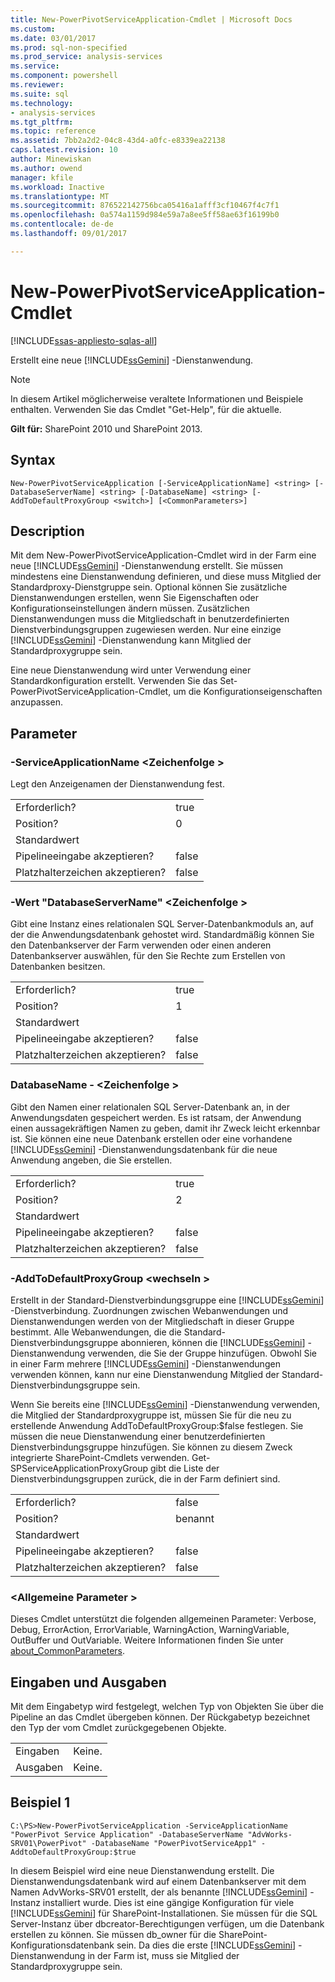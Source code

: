 ```yaml
---
title: New-PowerPivotServiceApplication-Cmdlet | Microsoft Docs
ms.custom: 
ms.date: 03/01/2017
ms.prod: sql-non-specified
ms.prod_service: analysis-services
ms.service: 
ms.component: powershell
ms.reviewer: 
ms.suite: sql
ms.technology:
- analysis-services
ms.tgt_pltfrm: 
ms.topic: reference
ms.assetid: 7bb2a2d2-04c8-43d4-a0fc-e8339ea22138
caps.latest.revision: 10
author: Minewiskan
ms.author: owend
manager: kfile
ms.workload: Inactive
ms.translationtype: MT
ms.sourcegitcommit: 876522142756bca05416a1afff3cf10467f4c7f1
ms.openlocfilehash: 0a574a1159d984e59a7a8ee5ff58ae63f16199b0
ms.contentlocale: de-de
ms.lasthandoff: 09/01/2017

---
```

# <a name="new-powerpivotserviceapplication-cmdlet"></a>New-PowerPivotServiceApplication-Cmdlet

[!INCLUDE[ssas-appliesto-sqlas-all](../../includes/ssas-appliesto-sqlas-all.md)]

  Erstellt eine neue [!INCLUDE[ssGemini](../../includes/ssgemini-md.md)] -Dienstanwendung.  

>[!NOTE] 
>In diesem Artikel möglicherweise veraltete Informationen und Beispiele enthalten. Verwenden Sie das Cmdlet "Get-Help", für die aktuelle.
  
 **Gilt für:** SharePoint 2010 und SharePoint 2013.  
  
## <a name="syntax"></a>Syntax  
  
```  
New-PowerPivotServiceApplication [-ServiceApplicationName] <string> [-DatabaseServerName] <string> [-DatabaseName] <string> [-AddToDefaultProxyGroup <switch>] [<CommonParameters>]  
```  
  
## <a name="description"></a>Description  
 Mit dem New-PowerPivotServiceApplication-Cmdlet wird in der Farm eine neue [!INCLUDE[ssGemini](../../includes/ssgemini-md.md)] -Dienstanwendung erstellt. Sie müssen mindestens eine Dienstanwendung definieren, und diese muss Mitglied der Standardproxy-Dienstgruppe sein. Optional können Sie zusätzliche Dienstanwendungen erstellen, wenn Sie Eigenschaften oder Konfigurationseinstellungen ändern müssen. Zusätzlichen Dienstanwendungen muss die Mitgliedschaft in benutzerdefinierten Dienstverbindungsgruppen zugewiesen werden. Nur eine einzige [!INCLUDE[ssGemini](../../includes/ssgemini-md.md)] -Dienstanwendung kann Mitglied der Standardproxygruppe sein.  
  
 Eine neue Dienstanwendung wird unter Verwendung einer Standardkonfiguration erstellt. Verwenden Sie das Set-PowerPivotServiceApplication-Cmdlet, um die Konfigurationseigenschaften anzupassen.  
  
## <a name="parameters"></a>Parameter  
  
### <a name="-serviceapplicationname-string"></a>-ServiceApplicationName \<Zeichenfolge >  
 Legt den Anzeigenamen der Dienstanwendung fest.  
  
|||  
|-|-|  
|Erforderlich?|true|  
|Position?|0|  
|Standardwert||  
|Pipelineeingabe akzeptieren?|false|  
|Platzhalterzeichen akzeptieren?|false|  
  
### <a name="-databaseservername-string"></a>-Wert "DatabaseServerName" \<Zeichenfolge >  
 Gibt eine Instanz eines relationalen SQL Server-Datenbankmoduls an, auf der die Anwendungsdatenbank gehostet wird. Standardmäßig können Sie den Datenbankserver der Farm verwenden oder einen anderen Datenbankserver auswählen, für den Sie Rechte zum Erstellen von Datenbanken besitzen.  
  
|||  
|-|-|  
|Erforderlich?|true|  
|Position?|1|  
|Standardwert||  
|Pipelineeingabe akzeptieren?|false|  
|Platzhalterzeichen akzeptieren?|false|  
  
### <a name="-databasename-string"></a>DatabaseName - \<Zeichenfolge >  
 Gibt den Namen einer relationalen SQL Server-Datenbank an, in der Anwendungsdaten gespeichert werden. Es ist ratsam, der Anwendung einen aussagekräftigen Namen zu geben, damit ihr Zweck leicht erkennbar ist. Sie können eine neue Datenbank erstellen oder eine vorhandene [!INCLUDE[ssGemini](../../includes/ssgemini-md.md)] -Dienstanwendungsdatenbank für die neue Anwendung angeben, die Sie erstellen.  
  
|||  
|-|-|  
|Erforderlich?|true|  
|Position?|2|  
|Standardwert||  
|Pipelineeingabe akzeptieren?|false|  
|Platzhalterzeichen akzeptieren?|false|  
  
### <a name="-addtodefaultproxygroup-switch"></a>-AddToDefaultProxyGroup \<wechseln >  
 Erstellt in der Standard-Dienstverbindungsgruppe eine [!INCLUDE[ssGemini](../../includes/ssgemini-md.md)] -Dienstverbindung. Zuordnungen zwischen Webanwendungen und Dienstanwendungen werden von der Mitgliedschaft in dieser Gruppe bestimmt. Alle Webanwendungen, die die Standard-Dienstverbindungsgruppe abonnieren, können die [!INCLUDE[ssGemini](../../includes/ssgemini-md.md)] -Dienstanwendung verwenden, die Sie der Gruppe hinzufügen. Obwohl Sie in einer Farm mehrere [!INCLUDE[ssGemini](../../includes/ssgemini-md.md)] -Dienstanwendungen verwenden können, kann nur eine Dienstanwendung Mitglied der Standard-Dienstverbindungsgruppe sein.  
  
 Wenn Sie bereits eine [!INCLUDE[ssGemini](../../includes/ssgemini-md.md)] -Dienstanwendung verwenden, die Mitglied der Standardproxygruppe ist, müssen Sie für die neu zu erstellende Anwendung AddToDefaultProxyGroup:$false festlegen. Sie müssen die neue Dienstanwendung einer benutzerdefinierten Dienstverbindungsgruppe hinzufügen.  Sie können zu diesem Zweck integrierte SharePoint-Cmdlets verwenden.  Get-SPServiceApplicationProxyGroup gibt die Liste der Dienstverbindungsgruppen zurück, die in der Farm definiert sind.  
  
|||  
|-|-|  
|Erforderlich?|false|  
|Position?|benannt|  
|Standardwert||  
|Pipelineeingabe akzeptieren?|false|  
|Platzhalterzeichen akzeptieren?|false|  
  
### <a name="commonparameters"></a>\<Allgemeine Parameter >  
 Dieses Cmdlet unterstützt die folgenden allgemeinen Parameter: Verbose, Debug, ErrorAction, ErrorVariable, WarningAction, WarningVariable, OutBuffer und OutVariable. Weitere Informationen finden Sie unter [about_CommonParameters](http://go.microsoft.com/fwlink/?linkID=227825).  
  
## <a name="inputs-and-outputs"></a>Eingaben und Ausgaben  
 Mit dem Eingabetyp wird festgelegt, welchen Typ von Objekten Sie über die Pipeline an das Cmdlet übergeben können. Der Rückgabetyp bezeichnet den Typ der vom Cmdlet zurückgegebenen Objekte.  
  
|||  
|-|-|  
|Eingaben|Keine.|  
|Ausgaben|Keine.|  
  
## <a name="example-1"></a>Beispiel 1  
  
```  
C:\PS>New-PowerPivotServiceApplication -ServiceApplicationName "PowerPivot Service Application" -DatabaseServerName "AdvWorks-SRV01\PowerPivot" -DatabaseName "PowerPivotServiceApp1" -AddtoDefaultProxyGroup:$true  
```  
  
 In diesem Beispiel wird eine neue Dienstanwendung erstellt. Die Dienstanwendungsdatenbank wird auf einem Datenbankserver mit dem Namen AdvWorks-SRV01 erstellt, der als benannte [!INCLUDE[ssGemini](../../includes/ssgemini-md.md)] -Instanz installiert wurde. Dies ist eine gängige Konfiguration für viele [!INCLUDE[ssGemini](../../includes/ssgemini-md.md)] für SharePoint-Installationen. Sie müssen für die SQL Server-Instanz über dbcreator-Berechtigungen verfügen, um die Datenbank erstellen zu können. Sie müssen db_owner für die SharePoint-Konfigurationsdatenbank sein. Da dies die erste [!INCLUDE[ssGemini](../../includes/ssgemini-md.md)] -Dienstanwendung in der Farm ist, muss sie Mitglied der Standardproxygruppe sein.  
  
  


